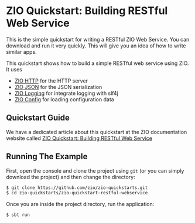 # ZIO Quickstart: Building RESTful Web Service

This is the simple quickstart for writing a RESTful ZIO Web Service. You can download and run it very quickly. This will give you an idea of how to write similar apps.

This quickstart shows how to build a simple RESTful web service using ZIO. It uses
- [ZIO HTTP](https://dream11.github.io/zio-http/) for the HTTP server
- [ZIO JSON](https://zio.github.io/zio-json/) for the JSON serialization
- [ZIO Logging](https://zio.github.io/zio-logging/) for integrate logging with slf4j
- [ZIO Config](https://zio.github.io/zio-config/) for loading configuration data

## Quickstart Guide

We have a dedicated article about this quickstart at the ZIO documentation website called [ZIO Quickstart: Building RESTful Web Service](https://zio.dev/next/quickstarts/restful-webservice)

## Running The Example

First, open the console and clone the project using `git` (or you can simply download the project) and then change the directory:

```bash
$ git clone https://github.com/zio/zio-quickstarts.git
$ cd zio-quickstarts/zio-quickstart-restful-webservice
```

Once you are inside the project directory, run the application:

```bash
$ sbt run
```
